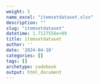 ```yaml
---
weight: 5
name_excel: "itemsetdataset.xlsx"
description: ""
slug: "itemsetdataset"
datetime: 1.7127556e+09
title: itemsetdataset
author: ''
date: '2024-04-10'
categories: []
tags: []
archetype: codebook
output: html_document
---
```


<div class="tabcontent"></div>
